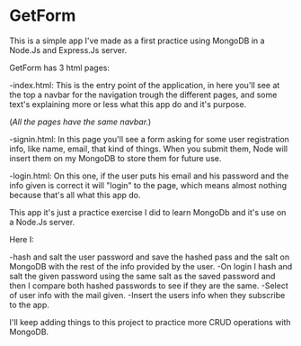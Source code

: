 # GetForm

This is a simple app I've made as a first practice using MongoDB in a Node.Js and Express.Js server.

GetForm has 3 html pages:

-index.html: This is the entry point of the application, in here you'll see at the top a navbar for the navigation trough the different pages, and some text's explaining more or less what this app do and it's purpose.

(*All the pages have the same navbar.*)

-signin.html: In this page you'll see a form asking for some user registration info, like name, email, that kind of things. When you submit them, Node will insert them on my MongoDB to store them for future use.

-login.html: On this one, if the user puts his email and his password and the info given is correct it will "login" to the page, which means almost nothing because that's all what this app do.

This app it's just a practice exercise I did to learn MongoDb and it's use on a Node.Js server. 

Here I:

-hash and salt the user password and save the hashed pass and the salt on MongoDB with the rest of the info provided by the user.
-On login I hash and salt the given password using the same salt as the saved password and then I compare both hashed passwords to see if they are the same.
-Select of user info with the mail given.
-Insert the users info when they subscribe to the app.

I'll keep adding things to this project to practice more CRUD operations with MongoDB.

